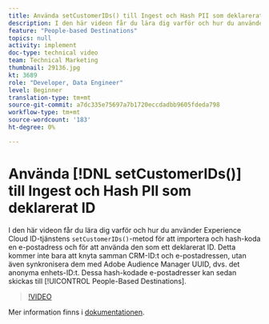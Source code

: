 ```yaml
---
title: Använda setCustomerIDs() till Ingest och Hash PII som deklarerat ID
description: I den här videon får du lära dig varför och hur du använder Experience Cloud ID-tjänstens setCustomerIDs()-metod för att importera och hash-koda en e-postadress och för att använda den som ett deklarerat ID. Detta kommer inte bara att knyta samman CRM-ID:t och e-postadressen, utan även synkronisera dem med Adobe Audience Manager UUID, dvs. det anonyma enhets-ID:t. Dessa hash-kodade e-postadresser kan sedan skickas till personbaserade mål.
feature: "People-based Destinations"
topics: null
activity: implement
doc-type: technical video
team: Technical Marketing
thumbnail: 29136.jpg
kt: 3689
role: "Developer, Data Engineer"
level: Beginner
translation-type: tm+mt
source-git-commit: a7dc335e75697a7b1720eccdadbb9605fdeda798
workflow-type: tm+mt
source-wordcount: '183'
ht-degree: 0%

---
```



# Använda [!DNL setCustomerIDs()] till Ingest och Hash PII som deklarerat ID

I den här videon får du lära dig varför och hur du använder Experience Cloud ID-tjänstens `setCustomerIDs()`-metod för att importera och hash-koda en e-postadress och för att använda den som ett deklarerat ID. Detta kommer inte bara att knyta samman CRM-ID:t och e-postadressen, utan även synkronisera dem med Adobe Audience Manager UUID, dvs. det anonyma enhets-ID:t. Dessa hash-kodade e-postadresser kan sedan skickas till [!UICONTROL People-Based Destinations].

>[!VIDEO](https://video.tv.adobe.com/v/29136/?quality=12)

Mer information finns i [dokumentationen](https://docs.adobe.com/content/help/en/id-service/using/reference/hashing-support.html).

